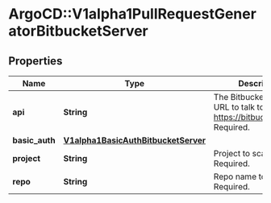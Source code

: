 # ArgoCD::V1alpha1PullRequestGeneratorBitbucketServer

## Properties
Name | Type | Description | Notes
------------ | ------------- | ------------- | -------------
**api** | **String** | The Bitbucket REST API URL to talk to e.g. https://bitbucket.org/rest Required. | [optional] 
**basic_auth** | [**V1alpha1BasicAuthBitbucketServer**](V1alpha1BasicAuthBitbucketServer.md) |  | [optional] 
**project** | **String** | Project to scan. Required. | [optional] 
**repo** | **String** | Repo name to scan. Required. | [optional] 


